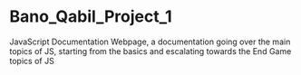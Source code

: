 # Bano_Qabil_Project_1
JavaScript Documentation Webpage, a documentation going over the main topics of JS, starting from the basics and escalating towards the End Game topics of JS
